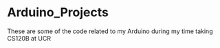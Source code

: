 # Arduino_Projects
These are some of the code related to my Arduino during my time taking CS120B at UCR
